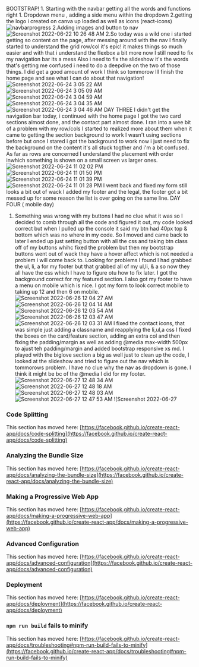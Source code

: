BOOTSTRAP!
    1. Starting with the navbar getting all the words and functions right
        1. Dropdown menu , adding a side menu within the dropdown
        2.getting the logo i created on canva up loaded as well as icons (react-icons)
 ![navbarprogress](https://user-images.githubusercontent.com/103866435/174958375-b1734bf0-635e-4c6a-b207-df43ab759dd1.png)
 2.Adding images and button to nav
 ![Screenshot 2022-06-22 10 26 48 AM](https://user-images.githubusercontent.com/103866435/175054230-03c48214-a4f2-474e-bee7-7725093a589a.png)
 2.So today was a wild one i started getting so content on the page, after messing around with the nav I finally started to understand the grid row/col it's epic!
    it makes things so much easier and with that i understand the flexbox a bit more now
    I still need to fix my navigation bar its a mess 
    Also i need to fix the slideshow it's the words that's getting me confused i need to do a deepdive on the two of those things. I did get a good amount of work I think so tommorow Ill finish the home page and see what I can do about that navigation!
    ![Screenshot 2022-06-24 3 05 22 AM](https://user-images.githubusercontent.com/103866435/175482268-4101c212-04f5-4e79-b206-5efca57e8f80.png)
![Screenshot 2022-06-24 3 05 09 AM](https://user-images.githubusercontent.com/103866435/175482309-5f0eca70-5e7d-40f0-8857-7425b13aba02.png)
![Screenshot 2022-06-24 3 04 59 AM](https://user-images.githubusercontent.com/103866435/175482378-1f3e7736-0c65-484b-902c-6b60c5a7d867.png)
![Screenshot 2022-06-24 3 04 35 AM](https://user-images.githubusercontent.com/103866435/175482432-9fb9f39c-fc1d-4b3c-968f-19dd4e179d51.png)
![Screenshot 2022-06-24 3 04 46 AM](https://user-images.githubusercontent.com/103866435/175482730-31329e65-4b1e-4d4c-b4af-9603142cd741.png)
 DAY THREE
  I didn't get the navigation bar today, i continued with the home page I got the two card sections almost done, and the contact part almost done. I ran into a wee bit of a problem with my row/cols 
  I started to realized more about them when it came to getting the section background to work I wasn't using sections before but once I stared i got the background to work now i just need to fix the background on the content it's all stuck togther and i'm a bit confused. As far as rows are concerned I understand the placement with order inwhich something is shown on a small screen vs larger ones.
  ![Screenshot 2022-06-24 11 02 02 PM](https://user-images.githubusercontent.com/103866435/175755919-c42373d5-e32a-49b0-8c4c-1494501c941e.png)
![Screenshot 2022-06-24 11 01 50 PM](https://user-images.githubusercontent.com/103866435/175755921-f0946550-ef31-41ac-a7dc-0f24da03a23e.png)
![Screenshot 2022-06-24 11 01 39 PM](https://user-images.githubusercontent.com/103866435/175755922-0fbd0e33-2ba4-4eb1-b09f-9627a807994a.png)
![Screenshot 2022-06-24 11 01 28 PM](https://user-images.githubusercontent.com/103866435/175755923-4f9248b2-c553-4aea-bc0c-bb081287155a.png)
I went back and fixed my form still looks a bit out of wack I added my footer and the legal, the footer got a bit messed up for some reason the list is over going on the same line.
DAY FOUR ( mobile day)
 1. Something was wrong with my buttons I had no clue what it was so I decided to comb through all the code and figured it out, my code looked correct but when I pulled up the console it said my btn had 40px top & bottom which was no where in my code. So I moved and came back to later I ended up just setting button with all the css and taking btn class off of my buttons whihc fixed the problem but then my bootstrap buttons went out of wack they have a hover affect which is not needed a problem i will come back to. Looking for problems I found I had grabbed the ul, li, a for my footer but that grabbed all of my ul,li, & a so now they all have the css which I have to figure otu how to fix later. I got the background correct for my featured section. I also got my footer to have a menu on mobile which is nice. I got my form to look correct mobile to taking up 12 and then 6 on mobile.
 ![Screenshot 2022-06-26 12 04 27 AM](https://user-images.githubusercontent.com/103866435/175798988-df5fc571-0a55-47d6-9360-250a9097028b.png)
![Screenshot 2022-06-26 12 04 14 AM](https://user-images.githubusercontent.com/103866435/175798989-8df05e7a-8ee3-488b-9e4c-5d700c93bc6d.png)
![Screenshot 2022-06-26 12 03 54 AM](https://user-images.githubusercontent.com/103866435/175798990-e001a758-6e09-4cc3-a5b7-5840d79ac9d6.png)
![Screenshot 2022-06-26 12 03 47 AM](https://user-images.githubusercontent.com/103866435/175798991-338df43c-9b81-49dd-9a75-296a6b534879.png)
![Screenshot 2022-06-26 12 03 31 AM](https://user-images.githubusercontent.com/103866435/175798993-78d67e4e-4864-4b33-8dd0-2995fb019509.png)
I fixed the contact icons, that was simple just adding a classname and reapplying the li,ul,a css
I fixed the boxes on the card/feature section, adding an extra col and then fixing the padding/margin as well as adding @media max-width 500px to ajust teh padding/margin and added bootstrap responsive xs md.
I played with the biglove section a big as well just to clean up the code,
I looked at the slideshow and tried to figure out the nav which is tommorows problem. I have no clue why the nav as dropdown is gone. I think it might be bc of the @media I did for my footer. 
![Screenshot 2022-06-27 12 48 34 AM](https://user-images.githubusercontent.com/103866435/175862220-3468d6d5-6331-4648-993f-f6ba3a8510f3.png)
![Screenshot 2022-06-27 12 48 18 AM](https://user-images.githubusercontent.com/103866435/175862223-e866375b-c3e9-4abf-9588-1d5c6ca6cdd2.png)
![Screenshot 2022-06-27 12 48 03 AM](https://user-images.githubusercontent.com/103866435/175862227-7eba6fc8-ab1c-48d9-b865-fa0ff62e1895.png)
![Screenshot 2022-06-27 12 47 53 AM](https://user-images.githubusercontent.com/103866435/175862229-2e776f79-0746-43d6-bce5-5d0b9806bf74.png)
![Screenshot 2022-06-27

### Code Splitting

This section has moved here: [https://facebook.github.io/create-react-app/docs/code-splitting](https://facebook.github.io/create-react-app/docs/code-splitting)

### Analyzing the Bundle Size

This section has moved here: [https://facebook.github.io/create-react-app/docs/analyzing-the-bundle-size](https://facebook.github.io/create-react-app/docs/analyzing-the-bundle-size)

### Making a Progressive Web App

This section has moved here: [https://facebook.github.io/create-react-app/docs/making-a-progressive-web-app](https://facebook.github.io/create-react-app/docs/making-a-progressive-web-app)

### Advanced Configuration

This section has moved here: [https://facebook.github.io/create-react-app/docs/advanced-configuration](https://facebook.github.io/create-react-app/docs/advanced-configuration)

### Deployment

This section has moved here: [https://facebook.github.io/create-react-app/docs/deployment](https://facebook.github.io/create-react-app/docs/deployment)

### `npm run build` fails to minify

This section has moved here: [https://facebook.github.io/create-react-app/docs/troubleshooting#npm-run-build-fails-to-minify](https://facebook.github.io/create-react-app/docs/troubleshooting#npm-run-build-fails-to-minify)
